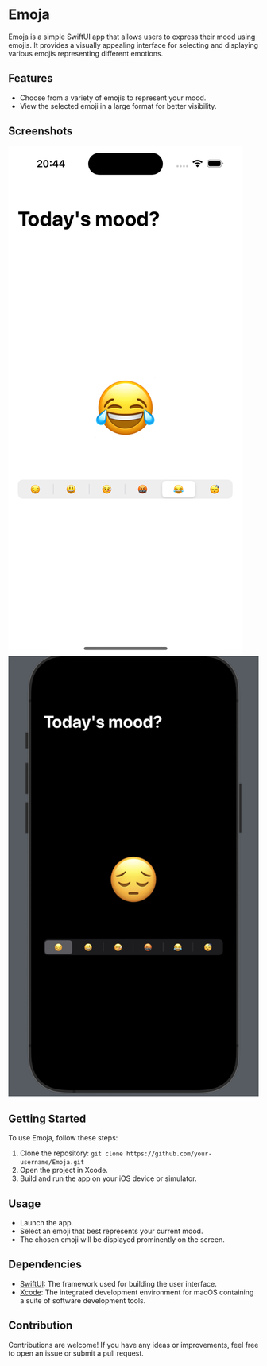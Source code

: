 # Emoja



Emoja is a simple SwiftUI app that allows users to express their mood using emojis. It provides a visually appealing interface for selecting and displaying various emojis representing different emotions.

## Features

- Choose from a variety of emojis to represent your mood.
- View the selected emoji in a large format for better visibility.

## Screenshots

<img src="light.png"><br>
<img src="dark.png">

## Getting Started

To use Emoja, follow these steps:

1. Clone the repository: `git clone https://github.com/your-username/Emoja.git`
2. Open the project in Xcode.
3. Build and run the app on your iOS device or simulator.

## Usage

- Launch the app.
- Select an emoji that best represents your current mood.
- The chosen emoji will be displayed prominently on the screen.

## Dependencies

- [SwiftUI](https://developer.apple.com/xcode/swiftui/): The framework used for building the user interface.
- [Xcode](https://developer.apple.com/xcode/): The integrated development environment for macOS containing a suite of software development tools.

## Contribution

Contributions are welcome! If you have any ideas or improvements, feel free to open an issue or submit a pull request.
